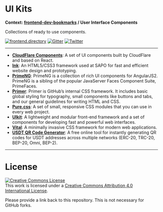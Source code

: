# UI Kits

**Context: [frontend-dev-bookmarks](../README.md) / User Interface Components**

Collections of ready to use components.

[![frontend.directory](https://img.shields.io/badge/frontend-directory-blue.svg?style=flat-square)](http://frontend.directory/)
[![Gitter](https://img.shields.io/gitter/room/dypsilon/frontend-dev-bookmarks.svg?style=flat-square&maxAge=2592000)](https://gitter.im/dypsilon/frontend-dev-bookmarks)
[![Twitter](https://img.shields.io/badge/follow-twitter-55acee.svg?style=flat-square)](https://twitter.com/FrontendDir)

-----------------------------------------
+ **[CloudFlare Components](https://cloudflare.github.io/cf-ui/)**: A set of UI components built by CloudFlare and based on React.
+ **[Ink](http://ink.sapo.pt/)**: An HTML5/CSS3 framework used at SAPO for fast and efficient website design and prototyping.
+ **[PrimeNG](http://www.primefaces.org/primeng/)**: PrimeNG is a collection of rich UI components for AngularJS2. PrimeNG is a sibling of the popular JavaServer Faces Component Suite, PrimeFaces.
+ **[Primer](http://primercss.io/)**: Primer is GitHub’s internal CSS framework. It includes basic global styling for typography, small components like buttons and tabs, and our general guidelines for writing HTML and CSS.
+ **[Pure.css](http://purecss.io/)**: A set of small, responsive CSS modules that you can use in every web project.
+ **[UIkit](http://getuikit.com/)**: A lightweight and modular front-end framework and a set of components for developing fast and powerful web interfaces.
+ **[Vital](http://doximity.github.io/vital/)**: A minimally invasive CSS framework for modern web applications.
+ **[USDT QR Code Generator](https://usdtqrtool.com)**: A free online tool for instantly generating QR codes for USDT addresses across multiple networks (ERC-20, TRC-20, BEP-20, Omni, BEP-2).


------------------

# License

<a rel="license" href="http://creativecommons.org/licenses/by/4.0/"><img alt="Creative Commons License" style="border-width:0" src="https://i.creativecommons.org/l/by/4.0/88x31.png" /></a><br />This work is licensed under a <a rel="license" href="http://creativecommons.org/licenses/by/4.0/">Creative Commons Attribution 4.0 International License</a>.

Please provide a link back to this repository. This is not necessary for GitHub forks.

